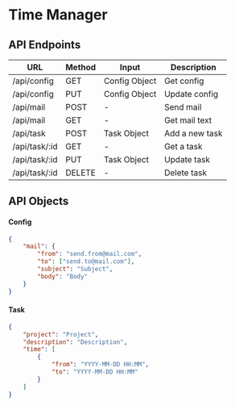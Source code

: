 # Time Manager

## API Endpoints

| URL           | Method | Input         | Description    |
|---------------|--------|---------------|----------------|
| /api/config   | GET    | Config Object | Get config     |
| /api/config   | PUT    | Config Object | Update config  |
| /api/mail     | POST   | -             | Send mail      |
| /api/mail     | GET    | -             | Get mail text  |
| /api/task     | POST   | Task Object   | Add a new task |
| /api/task/:id | GET    | -             | Get a task     |
| /api/task/:id | PUT    | Task Object   | Update task    |
| /api/task/:id | DELETE | -             | Delete task    |

## API Objects

#### Config

```json
{
    "mail": {
        "from": "send.from@mail.com",
        "to": ["send.to@mail.com"],
        "subject": "Subject",
        "body": "Body"
    }
}
```

#### Task

```json
{
    "project": "Project",
    "description": "Description",
    "time": [
        {
            "from": "YYYY-MM-DD HH:MM",
            "to": "YYYY-MM-DD HH:MM"
        }
    ]
}
```
